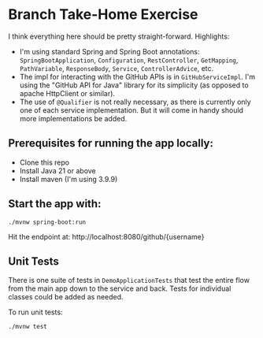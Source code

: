 # Branch Take-Home Exercise

I think everything here should be pretty straight-forward. Highlights:

* I'm using standard Spring and Spring Boot annotations: `SpringBootApplication`, `Configuration`, `RestController`, `GetMapping`, `PathVariable`, `ResponseBody`, `Service`, `ControllerAdvice`, etc.
* The impl for interacting with the GitHub APIs is in `GitHubServiceImpl`. I'm using the "GitHub API for Java" library for its simplicity (as opposed to apache HttpClient or similar).
* The use of `@Qualifier` is not really necessary, as there is currently only one of each service implementation. But it will come in handy should more implementations be added.

## Prerequisites for running the app locally:

* Clone this repo
* Install Java 21 or above
* Install maven (I'm using 3.9.9)

## Start the app with:

```
./mvnw spring-boot:run
```

Hit the endpoint at: http://localhost:8080/github/{username}

## Unit Tests

There is one suite of tests in `DemoApplicationTests` that test the entire flow from the main app down to the service and back. Tests for individual classes could be added as needed.

To run unit tests:

```
./mvnw test
```